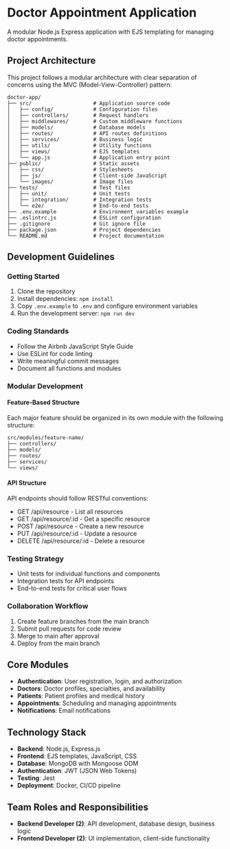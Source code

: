 # Doctor Appointment Application

A modular Node.js Express application with EJS templating for managing doctor appointments.

## Project Architecture

This project follows a modular architecture with clear separation of concerns using the MVC (Model-View-Controller) pattern:

```
doctor-app/
├── src/                    # Application source code
│   ├── config/             # Configuration files
│   ├── controllers/        # Request handlers
│   ├── middlewares/        # Custom middleware functions
│   ├── models/             # Database models
│   ├── routes/             # API routes definitions
│   ├── services/           # Business logic
│   ├── utils/              # Utility functions
│   ├── views/              # EJS templates
│   └── app.js              # Application entry point
├── public/                 # Static assets
│   ├── css/                # Stylesheets
│   ├── js/                 # Client-side JavaScript
│   └── images/             # Image files
├── tests/                  # Test files
│   ├── unit/               # Unit tests
│   ├── integration/        # Integration tests
│   └── e2e/                # End-to-end tests
├── .env.example            # Environment variables example
├── .eslintrc.js            # ESLint configuration
├── .gitignore              # Git ignore file
├── package.json            # Project dependencies
└── README.md               # Project documentation
```

## Development Guidelines

### Getting Started

1. Clone the repository
2. Install dependencies: `npm install`
3. Copy `.env.example` to `.env` and configure environment variables
4. Run the development server: `npm run dev`

### Coding Standards

- Follow the Airbnb JavaScript Style Guide
- Use ESLint for code linting
- Write meaningful commit messages
- Document all functions and modules

### Modular Development

#### Feature-Based Structure

Each major feature should be organized in its own module with the following structure:

```
src/modules/feature-name/
├── controllers/
├── models/
├── routes/
├── services/
└── views/
```

#### API Structure

API endpoints should follow RESTful conventions:

- GET /api/resource - List all resources
- GET /api/resource/:id - Get a specific resource
- POST /api/resource - Create a new resource
- PUT /api/resource/:id - Update a resource
- DELETE /api/resource/:id - Delete a resource

### Testing Strategy

- Unit tests for individual functions and components
- Integration tests for API endpoints
- End-to-end tests for critical user flows

### Collaboration Workflow

1. Create feature branches from the main branch
2. Submit pull requests for code review
3. Merge to main after approval
4. Deploy from the main branch

## Core Modules

- **Authentication**: User registration, login, and authorization
- **Doctors**: Doctor profiles, specialties, and availability
- **Patients**: Patient profiles and medical history
- **Appointments**: Scheduling and managing appointments
- **Notifications**: Email notifications

## Technology Stack

- **Backend**: Node.js, Express.js
- **Frontend**: EJS templates, JavaScript, CSS
- **Database**: MongoDB with Mongoose ODM
- **Authentication**: JWT (JSON Web Tokens)
- **Testing**: Jest
- **Deployment**: Docker, CI/CD pipeline

## Team Roles and Responsibilities

- **Backend Developer (2)**: API development, database design, business logic
- **Frontend Developer (2)**: UI implementation, client-side functionality
